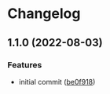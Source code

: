 # Changelog


## 1.1.0 (2022-08-03)


### Features

* initial commit ([be0f918](https://github.com/muhlba91/kea-container/commit/be0f918e3ce9ad69e86d96130c3dab001b626f80))
